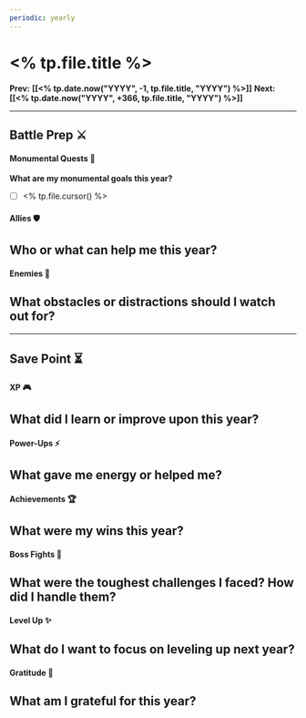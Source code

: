 ```yaml
---
periodic: yearly
---
```

# <% tp.file.title %>

**Prev:** **[[<% tp.date.now("YYYY", -1, tp.file.title, "YYYY") %>]]**
**Next:** **[[<% tp.date.now("YYYY", +366, tp.file.title, "YYYY") %>]]**

___
## Battle Prep ⚔️
#### Monumental Quests 🏹
**What are my monumental goals this year?**
- [ ] <% tp.file.cursor() %>
#### Allies 🛡️
 **Who or what can help me this year?**  
- 
#### Enemies 👹
**What obstacles or distractions should I watch out for?**  
- 

---
## Save Point ⏳ 
#### XP 🎮
**What did I learn or improve upon this year?**  
- 
#### Power-Ups ⚡
**What gave me energy or helped me?**  
- 
#### Achievements 🏆
**What were my wins this year?**  
- 
#### Boss Fights 🐉
**What were the toughest challenges I faced? How did I handle them?**  
- 
#### Level Up ✨
**What do I want to focus on leveling up next year?**
- 
#### Gratitude 💖
**What am I grateful for this year?**  
- 
